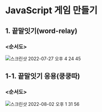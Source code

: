 # JavaScript 게임 만들기
## 1. 끝말잇기(word-relay)
### <순서도>
![스크린샷 2022-07-27 오후 4 24 45](https://user-images.githubusercontent.com/71623879/181187094-da2582fa-1907-44de-9266-30a850f7507e.png)
## 1-1. 끝말잇기 응용(쿵쿵따)
### <순서도>
![스크린샷 2022-08-02 오후 1 31 56](https://user-images.githubusercontent.com/71623879/182292229-20f8abe9-6200-4464-89dc-3dc6f4970cbc.png)
